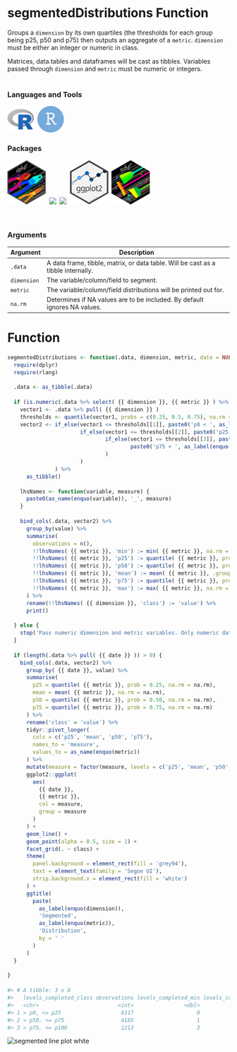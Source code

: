 # segmentedDistributions Function
Groups a `dimension` by its own quartiles (the thresholds for each group being p25, p50 and p75) then outputs an aggregate of a `metric`. `dimension` must be either an integer or numeric in class.

Matrices, data.tables and dataframes will be cast as tibbles. Variables passed through `dimension` and `metric` must be numeric or integers.
<br>
<br>

### Languages and Tools
<div>
  <img src="https://github.com/devicons/devicon/blob/master/icons/r/r-original.svg" title = "r" alt = "r" width = "60" height = "60"/>&nbsp;
  <img src="https://github.com/devicons/devicon/blob/master/icons/rstudio/rstudio-original.svg" title = "RStudio" alt = "RStudio" width = "60" height = "60"/>&nbsp;
</div>

### Packages
<div>
  <img src="https://github.com/tidyverse/dplyr/raw/main/man/figures/logo.png" height = "100" style = "max-width: 100%;"/>&nbsp;
  <img src="https://github.com/tidyverse/rlang/raw/main/man/figures/logo.png" height = "100" style = "max-width: 100%;"/>&nbsp;
  <img src="https://raw.githubusercontent.com/tidyverse/tibble/main/man/figures/logo.png" height = "100" style = "max-width: 100%;"/>&nbsp;
  <img src="https://github.com/tidyverse/ggplot2/raw/main/man/figures/logo.png" height = "100" style = "max-width: 100%;"/>&nbsp;
  <img src="https://github.com/tidyverse/tidyr/raw/main/man/figures/logo.png"  height = "100" style = "max-width: 100%;"/>&nbsp;
</div>
<br>
<br>

### Arguments
| Argument | Description |
| --- | --- |
| `.data` | A data frame, tibble, matrix, or data table. Will be cast as a tibble internally. |
| `dimension` | The variable/column/field to segment. |
| `metric` | The variable/column/field distributions will be printed out for. |
| `na.rm` | Determines if NA values are to be included. By default ignores NA values. |

# Function
```r
segmentedDistributions <- function(.data, dimension, metric, date = NULL, na.rm = TRUE) {
  require(dplyr)
  require(rlang)
  
  .data <- as_tibble(.data)
  
  if (is.numeric(.data %>% select( {{ dimension }}, {{ metric }} ) %>% as.matrix() )  )   {
    vector1 <- .data %>% pull( {{ dimension }} )
    thresholds <- quantile(vector1, probs = c(0.25, 0.5, 0.75), na.rm = na.rm)
    vector2 <- if_else(vector1 <= thresholds[[1]], paste0('p0 < ', as_label(enquo(dimension)), ' <= p25'),
                       if_else(vector1 <= thresholds[[2]], paste0('p25 < ', as_label(enquo(dimension)), ' <= p50'),
                               if_else(vector1 <= thresholds[[3]], paste0('p50 < ', as_label(enquo(dimension)), ' <= p75'),
                                       paste0('p75 < ', as_label(enquo(dimension)), ' <= p100')
                               )
                       )
               ) %>% 
      as_tibble()
    
    lhsNames <- function(variable, measure) {
      paste0(as_name(enquo(variable)), '_', measure)
    }
    
    bind_cols(.data, vector2) %>% 
      group_by(value) %>% 
      summarise(
        observations = n(),
        !!lhsNames( {{ metric }}, 'min') := min( {{ metric }}, na.rm = na.rm),
        !!lhsNames( {{ metric }}, 'p25') := quantile( {{ metric }}, prob = 0.25, na.rm = na.rm),
        !!lhsNames( {{ metric }}, 'p50') := quantile( {{ metric }}, prob = 0.50, na.rm = na.rm),
        !!lhsNames( {{ metric }}, 'mean') := mean( {{ metric }}, .groups = 'drop', na.rm = na.rm),
        !!lhsNames( {{ metric }}, 'p75') := quantile( {{ metric }}, prob = 0.75, na.rm = na.rm),
        !!lhsNames( {{ metric }}, 'max') := max( {{ metric }}, na.rm = na.rm)
      ) %>% 
      rename(!!lhsNames( {{ dimension }}, 'class') := 'value') %>%
      print()
      
  } else {
    stop('Pass numeric dimension and metric variables. Only numeric data permissable.')
  }
  
  if (length(.data %>% pull( {{ date }} )) > 0) {
    bind_cols(.data, vector2) %>%
      group_by( {{ date }}, value) %>% 
      summarise(
        p25 = quantile( {{ metric }}, prob = 0.25, na.rm = na.rm),
        mean = mean( {{ metric }}, na.rm = na.rm),
        p50 = quantile( {{ metric }}, prob = 0.50, na.rm = na.rm),
        p75 = quantile( {{ metric }}, prob = 0.75, na.rm = na.rm)
      ) %>%
      rename('class' = 'value') %>% 
      tidyr::pivot_longer(
        cols = c('p25', 'mean', 'p50', 'p75'),
        names_to = 'measure',
        values_to = as_name(enquo(metric))
      ) %>% 
      mutate(measure = factor(measure, levels = c('p25', 'mean', 'p50', 'p75'))) %>% 
      ggplot2::ggplot(
        aes( 
          {{ date }}, 
          {{ metric }}, 
          col = measure, 
          group = measure
        )
      ) +
      geom_line() +
      geom_point(alpha = 0.5, size = 1) +
      facet_grid(. ~ class) +
      theme(
        panel.background = element_rect(fill = 'grey94'),
        text = element_text(family = 'Segoe UI'),
        strip.background.x = element_rect(fill = 'white')
      ) +
      ggtitle(
        paste(
          as_label(enquo(dimension)), 
          'Segmented', 
          as_label(enquo(metric)), 
          'Distribution', 
          by = ' '
        )
      )
  }
  
}

#> # A tibble: 3 x 8
#>   levels_completed_class observations levels_completed_min levels_completed_p25 levels_completed_p50 levels_completed_mean levels_completed_p75 levels_completed_max
#>   <chr>                         <int>                <dbl>                <dbl>                <dbl>                 <dbl>                <dbl>                <dbl>
#> 1 > p0, <= p25                   6317                    0                    0                    0                     0                    0                    0
#> 2 > p50, <= p75                  4185                    1                    1                    2                  1.65                    2                    2
#> 3 > p75, <= p100                 1213                    3                    3                    3                     3                    3                    3
```

![segmented line plot white](https://user-images.githubusercontent.com/25012294/162504843-5a4615c2-0fd3-40c9-9eea-a0fd29b998f2.png)
